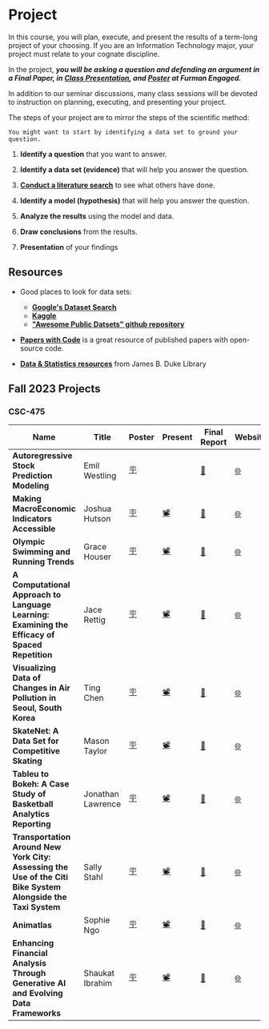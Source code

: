 
# Project 

<!-- ## Ideas: 

01. Bureau of Labor Statistics project
02. Computational Finance project 
03. NYC project? 
04. ChatGPT API
05. Spotify Project 
06. Education IPEDS project
07. VR code
08. TikTok API bellingcat
09. React.js project
10. 

* **[Project Prepreposal](https://docs.google.com/document/d/1feE6sO5X7wMhPAwt8HoIvxz0Gk6tUIKf_VOG4xqtdGU/edit)**
* **[Project Proposal](https://www.overleaf.com/project/64fb72d8ef07452bcb240e6d)**
* **[Literature Review](https://docs.google.com/document/d/1EEvQ-KIendOy5tNeTyO6JuYLzf9Xfkc8_ygL84kQ4uc/edit)**
* **[Preliminary Report](https://www.overleaf.com/project/654d27387c4fce8510ef409e)** -->

In this course, you will plan, execute, and present the results of a term-long project of your choosing. If you are an Information Technology major, your project must relate to your cognate discipline. 

In the project, _**you will be asking a question and defending an argument in a Final Paper, in [Class Presentation](https://docs.google.com/presentation/d/1y4OMQq9ChapHJF-cUaYQa6J7IUvhlgL5Z-AJ8MRbJis/edit?usp=sharing), and [Poster](https://docs.google.com/presentation/d/12WyL8m-YKPqiJ7r9GkSo76Du0YdzAppPeT3xjPy1yj0/edit?usp=sharing) at Furman Engaged.**_

In addition to our seminar discussions, many class sessions will be devoted to instruction on planning, executing, and presenting your project. 

The steps of your project are to mirror the steps of the scientific method:

```{note}
You might want to start by identifying a data set to ground your question.
```

1. **Identify a question** that you want to answer. 

2. **Identify a data set (evidence)** that will help you answer the question. 

3. **[Conduct a literature search]()** to see what others have done. 

4. **Identify a model (hypothesis)** that will help you answer the question. 

5. **Analyze the results** using the model and data. 
6. **Draw conclusions** from the results. 
7. **Presentation** of your findings 

<!-- 
* Each student will be responsible to turn in **3-5 page project proposals/literature search and progress reports** as of the dates above.   -->

<!-- 
Your project will likely take one of three forms: 

1. Conduct an extensive and systematic literature review on a particular topic in computer science.
2. Create an application.
3. Data Analysis project. 

Note that an application need not be robust, but must be sufficiently functional to illustrate your argument.  -->

<!-- 1. What is the problem you are trying to solve?
2. Why is it important?
3. Why is it challenging?
4. What is the data you are using?
5. What is the model you are using?
6. What are the results?
8. What are the conclusions? -->

<!-- 
**Peer Grading**: A substantial part of the grading of the projects will be done by peers: each student will be charged with grading three other projects on the same topic. _Peer review is how research papers are selected for publication in academia_, and I hope this will be revealing.  I am hoping that this review will provide insights to improve your own projects as well.

~~To preserve **anonymity in submissions**, it is important that the papers you submit online for grading **not contain your names** or ID numbers. Indeed, the peer grading form/rubric will include a question if the grader can figure out whose paper they have, and if so we will take off points.~~

**Your project code should be on [Github](https://github.com) and your manuscript should be on [Overleaf](https://overleaf.com).** See links below for more details.  -->

## Resources

* Good places to look for data sets:
    * **[Google's Dataset Search](https://datasetsearch.research.google.com)**
    * **[Kaggle](https://www.kaggle.com/datasets)**
    * **["Awesome Public Datsets" github repository](https://github.com/awesomedata/awesome-public-datasets)**

* **[Papers with Code](https://paperswithcode.com/)** is a great resource of published papers with open-source code. 

* **[Data & Statistics resources](https://libguides.furman.edu/resources/statistics/home)** from James B. Duke Library
<!-- 
* [Jupyter Notebook User Guide](https://jupyter-notebook.readthedocs.io/en/stable/)

* [Python Data Science Handbook by Jake VanderPlas](https://jakevdp.github.io/PythonDataScienceHandbook/)

* **Python**: [How to Think Like a Computer Scientist (Swarthmore Edition) by Jeffrey Elkner, Allen B. Downey, and Chris Meyers (free, open textbook)](https://www.cs.swarthmore.edu/courses/CS21Book/)

**[LaTeX tutorial from class](https://fahadsultan.com/potpourri/latex.html)**

You are expected to use LaTeX for your final report. You can use any Latex editor you like. I recommend [Overleaf](https://www.overleaf.com/). It is free and easy to use.


## LaTeX Template

Your final report should be in the [IEEE Conference Template](https://www.ieee.org/conferences/publishing/templates.html). Overleaf version of the template can be found [here](https://www.overleaf.com/latex/templates/ieee-conference-template/grfzhhncsfqn).

Your report should be at least 4 pages long. You can use the following sections in your report:

* Introduction
* Related Work
* Data
* Methods
* Results
* Conclusion
* References -->

<!-- ### Latex Resources -->

<!-- * [Overleaf](https://www.overleaf.com/) -->

<!-- * [Latex Tips](https://www.overleaf.com/learn/latex/Articles/Getting_started_with_LaTeX) -->

<!-- * [Latex Tutorial](https://www.latex-tutorial.com/tutorials/) -->

<!-- * [Latex Wiki](https://en.wikibooks.org/wiki/LaTeX) -->

<!-- * [Latex Cheat Sheet](https://wch.github.io/latexsheet/) -->

<!-- * [Latex Symbols 1](https://oeis.org/wiki/List_of_LaTeX_mathematical_symbols) -->

<!-- * [Latex Symbols 2](https://www.caam.rice.edu/~heinken/latex/symbols.pdf) -->

<!-- * [Latex Symbols 3](https://www.rpi.edu/dept/arc/training/latex/LaTeX_symbols.pdf) -->
<!-- 
## Github

Code for your project should be in a **public [Github](https://github.com) repository**. You can use any repo name you like. Link to your repo should be in your final report, presentation, and poster. -->
<!-- 
## Github Tutorial

You can find the official [Github tutorial here](https://guides.github.com/activities/hello-world/). You might also find [this Github tutorial](https://product.hubspot.com/blog/git-and-github-tutorial-for-beginners) helpful. If you prefer video tutorial, [this short youtube video](https://www.youtube.com/watch?v=0fKg7e37bQE) might be useful. -->
<!-- 
## Git

Github uses Git. Git is a version control system. You can find a [Git tutorial here](https://www.atlassian.com/git/tutorials/what-is-version-control). You can also find a [Git tutorial here](https://www.youtube.com/watch?v=HVsySz-h9r4). -->

<!-- ### Git Cheat Sheets -->

<!-- * [Git Cheat Sheet 1](https://www.atlassian.com/git/tutorials/atlassian-git-cheatsheet) -->

<!-- * [Git Cheat Sheet 2](https://education.github.com/git-cheat-sheet-education.pdf) -->

<!-- * [Git Cheat Sheet 3](https://services.github.com/on-demand/downloads/github-git-cheat-sheet.pdf) -->

<!-- 
<br/>

Following data sets and ideas are only there to give you a starting point. You are free to propose a data set or project idea not listed here. 

{: .tip }
**[Google's Dataset Search](https://datasetsearch.research.google.com)**, **[Kaggle](https://www.kaggle.com/datasets)** and the **["Awesome Public Datsets" github repository](https://github.com/awesomedata/awesome-public-datasets)** are good places to look for data sets 

{: .tip }
**[Data & Statistics resources](https://libguides.furman.edu/resources/statistics/home)** from James B. Duke Library

## Example Data sets

* **Movies**: i) [Scripts data](https://www.kaggle.com/datasets/gufukuro/movie-scripts-corpus) ii) [Subtitles data](https://datasetsearch.research.google.com/search?src=0&query=subtitles) iii) [IMDB Dataset](https://www.kaggle.com/stefanoleone992/imdb-extensive-dataset)

* **Music**: i) [Million Song Dataset](https://labrosa.ee.columbia.edu/millionsong/) ii) [Last.fm Dataset](http://millionsongdataset.com/lastfm/) iii) [Spotify Dataset](https://www.kaggle.com/yamaerenay/spotify-dataset-19212020-160k-tracks) iv) [Lyrics data](https://datasetsearch.research.google.com/search?src=0&query=lyrics&docid=L2cvMTFzMXQ2azkybg%3D%3D)

* **TV series**: i) [TV Series Dataset](https://www.kaggle.com/ruchi798/tv-shows-on-netflix-prime-video-hulu-and-disney) ii) [Subtitles data](https://datasetsearch.research.google.com/search?src=0&query=subtitles) iii) [IMDB Dataset](https://www.kaggle.com/stefanoleone992/imdb-extensive-dataset)

* **Books**: i) [Goodreads Dataset](https://www.kaggle.com/jealousleopard/goodreadsbooks) ii) [Book Reviews Dataset](https://www.kaggle.com/ruchi798/bookcrossing-dataset) iii) [Book Summaries Dataset](https://www.kaggle.com/philippsp/booksummaries)

* **Socio-Economic**: i) [S&P 500](https://www.kaggle.com/datasets/andrewmvd/sp-500-stocks) ii) [World Development Indicators](https://www.kaggle.com/datasets/kaggle/world-development-indicators)

* **Environment**: i) [Earth Surface Temperature](https://www.kaggle.com/datasets/berkeleyearth/climate-change-earth-surface-temperature-data) ii) [US Pollution Data](https://www.kaggle.com/datasets/sogun3/uspollution)

* **Sports**: i) [College Basketball](https://www.kaggle.com/datasets/andrewsundberg/college-basketball-dataset) ii) [FIFA Soccer Rankings](https://www.kaggle.com/datasets/tadhgfitzgerald/fifa-international-soccer-mens-ranking-1993now) iii) [Cricket](https://www.kaggle.com/datasets/jaykay12/odi-cricket-matches-19712017) -->

<!--- ## Example Project Ideas
<!-- ### Movie / Song / TV Recommendation System   -->

<!-- * Implement a **Recommendation System** using the data sets above. **Unsupervised**{: .label .label-purple }   -->
<!-- **Tabular**{: .label .label-purple } **Text**{: .label .label-purple }  -->

<!-- * Predict the **Genre / Artist** of the media using the data sets above. **Classification**{: .label .label-purple }   -->
<!-- **Tabular**{: .label .label-purple } **Text**{: .label .label-purple }  -->

<!-- * Predict the **Rating / Popularity / Revenue** of the media using the data sets above. **Regression**{: .label .label-purple }  -->
 <!-- **Tabular**{: .label .label-purple } **Text**{: .label .label-purple }  -->

<!-- * Use **historical trend to predict future value of an indicator**. **Time Series**{: .label .label-purple }  -->

## Fall 2023 Projects 
<!-- 
### CSC-272 

* Louisa Brown (Math '24), Nathan Sarro (Applied Math '24) _[Finding Fraud in the Figures: Predicting Credit Card Transactions]()_

* Gregory Kubista (Chemistry '25), Evan Barker (Economics '24), Andrew Farrell (Physics '25), _[Analyzing Drug Offences in NYC]()_

* Disha Patel (IT '25), Grace Warren (CS, '24), _[Predicting the Prevalence of Chronic Conditions in Medicare Beneficiaries]()_

* Abby Stapelton (Chemistry '24), Conor Bready (Chemistry '24), Julian Ashby (Physics '24), _[Predicting Nobel Prize Award Category By Country Educational Statistics]()_

* Hannah Lee (Biology '24), Braden Burke (Economics '24), William Adams (Economics '24), _[Predicting Airbnb Ratings]()_

* Anna Holland (Chemistry '25), Victoria Fenwick (Business Administration '25), _[Predicting Anxiety Response]()_

* Cole Chapple (Economics '24), Ivey Shiver (Business Administration '24), _[Predicting Arrests in Chicago]()_

* Jonathan Lawrence (CS '24), _[NCAA Basketball Analytics: Predicting Post-Season Tournament Teams]()_ -->

### CSC-475 

| Name | Title | Poster | Present | Final Report | Website | Code |
|------|-------|--------|--------------|--------------|---------|------|
| **Autoregressive Stock Prediction Modeling** | Emil Westling | [🪧](fall23_posters/Emil%20Westling_687892_assignsubmission_file_Poster%20CSC475.pdf) |  | <a href="fall23_reports/EmilReport.pdf">📝</a> | <a href="https://emilwestling.com/AlgorithmTrading/">🌐</a> | [💻]() |
| **Making MacroEconomic Indicators Accessible** | Joshua Hutson | [🪧]() | [📽]() | [📝]() | [🌐]() | [💻]() |
| **Olympic Swimming and Running Trends** | Grace Houser | [🪧](fall23_posters/Grace%20Houser_687891_assignsubmission_file_Poster.pdf) | [📽]() | [📝](fall23_reports/Grace%20Houser_687927_assignsubmission_file_Houser_Report.pdf) | [🌐]() | [💻]() |
| **A Computational Approach to Language Learning: Examining the Efficacy of Spaced Repetition** | Jace Rettig | [🪧](fall23_posters/Jace%20Rettig_687890_assignsubmission_file_CSC_475_Efficacy_of_Spaced_Repetition_Preliminary_Report-3.pdf) | [📽]() | [📝](fall23_reports/Jace%20Rettig_687920_assignsubmission_file_CSC_475_Efficacy_of_Spaced_Repetition_Final_Report.pdf) | [🌐]() | [💻]() |
| **Visualizing Data of Changes in Air Pollution in Seoul, South Korea** | Ting Chen | [🪧](fall23_posters/Ting%20Chen_687889_assignsubmission_file_Chen_CSC_475_Preliminary_Report__Copy_-4.pdf) | [📽]() | [📝](fall23_reports/Ting%20Chen_687929_assignsubmission_file_Chen_CSC_475_Final_Report___Ting_Chen.pdf) | [🌐]() | [💻]() |
|**SkateNet: A Data Set for Competitive Skating** |  Mason Taylor | [🪧](fall23_posters/John%20Taylor_687888_assignsubmission_file_CSC_475_Preliminary_Report__Copy_-4.pdf) | [📽]() | [📝](fall23_reports/John%20Taylor_687921_assignsubmission_file_CSC_475_Final_Report__Copy_-4.pdf) | [🌐]() | [💻]() |
| **Tableu to Bokeh: A Case Study of Basketball Analytics Reporting** | Jonathan Lawrence | [🪧](fall23_posters/Jonny%20Lawrence_687887_assignsubmission_file_Poster.pdf) | [📽]() | [📝](fall23_reports/Jonny%20Lawrence_687923_assignsubmission_file_Basketball%20Analytics%20Final%20Report.pdf) | [🌐](https://jonnylaw23.github.io/Furman_Basketball/index) | [💻]() | 
| **Transportation Around New York City: Assessing the Use of the Citi Bike System Alongside the Taxi System** | Sally Stahl | [🪧](fall23_posters/Sally%20Stahl_687899_assignsubmission_file_Poster-Final.pdf) | [📽]() | [📝](fall23_reports/Sally%20Stahl_687926_assignsubmission_file_CSC-final-writeup.pdf) | [🌐]() | [💻]() |
| **Animatlas** | Sophie Ngo | [🪧](fall23_posters/Sophie%20Ngo_687893_assignsubmission_file_final%20poster.pdf) | [📽]() | [📝](fall23_reports/Sophie%20Ngo_687925_assignsubmission_file_CSC_475_Final_Report___Sophie_Ngo.pdf) | [🌐](https://animatlas.me/) | [💻]()
| **Enhancing Financial Analysis Through Generative AI and Evolving Data Frameworks** | Shaukat Ibrahim | [🪧]() | [📽]() | [📝]() | [🌐]() | [💻]() |


<!-- * Emil Westling (CS '24) _[Autoregressive Stock Prediction Modeling](fall23_reports/Emil Westling_687928_assignsubmission_file_CSC_475_Final_Report_Emil_Westling-3.pdf)_

* Grace Houser (CS '24), _[Olympic Swimming and Running Trends](fall23_reports/Grace%20Houser_687927_assignsubmission_file_Houser_Report.pdf)_

* Jace Rettig (CS '24), _[A Computational Approach to Language Learning: Examining the Efficacy of Spaced Repetition](fall23_reports/Jace%20Rettig_687920_assignsubmission_file_CSC_475_Efficacy_of_Spaced_Repetition_Preliminary_Report-3.pdf)_

* Ting Chen (CS '24), _[Visualizing Data of Changes in Air Pollution in Seoul, South Korea](fall23_reports/Ting%20Chen_687929_assignsubmission_file_Chen_CSC_475_Final_Report.pdf)_

* Mason Taylor (CS '24), _[SkateNet: A Data Set for Competitive Skating](fall23_reports/John%20Taylor_687921_assignsubmission_file_CSC_475_Preliminary_Report__Copy_-4.pdf)_

* Jonathan Lawrence (CS '24),<br/> **_Tableu to Bokeh: A Case Study of Basketball Analytics Reporting_** <br/>
[🪧 Poster](fall23_posters/) <br/>
[📽 Presentation]() <br/>
[📝 Final Report](fall23_reports/Jonny%20Lawrence_687923_assignsubmission_file_Basketball%20Analytics%20Final%20Report.pdf) <br/>
[🌐 Website](https://jonnylaw23.github.io/Furman_Basketball/index) <br/>
[💻 Code](https://github.com/jonnylaw23/Furman_Basketball) 

* Sally Stahl (CS '24), **_Transportation Around New York City: Assessing the Use of the Citi Bike System Alongside the Taxi System_**
[🪧 Poster](fall23_posters/Sally%20Stahl_687899_assignsubmission_file_Poster-Final.pdf)
[📽 Presentation]()
[📝 Final Report](fall23_reports/Sally%20Stahl_687926_assignsubmission_file_CSC-final-writeup.pdf)
[🌐 Website]() <br/>
[💻 Code]()

* Sophie Ngo (CS '24), _[Animatlas]()_
[🪧 Poster](fall23_posters/Sophie%20Ngo_687893_assignsubmission_file_final%20poster.pdf) <br/>
[📽 Presentation]() <br/>
[📝 Final Report](fall23_reports/Sophie%20Ngo_687925_assignsubmission_file_CSC_475_Final_Report___Sophie_Ngo.pdf) <br/>
[🌐 Website](https://animatlas.me/) <br/> 
[💻 Code](https://github.com/Sophie-Ngo/AnimAtlas) <br/>

<br/>

* Shaukat Ibrahim (CS '24), _[Enhancing Financial Analysis Through Generative AI and Evolving Data Frameworks]()_

* Joshua Hutson (CS '24), _[Making MacroEconomic Indicators Accessible]()_ -->
